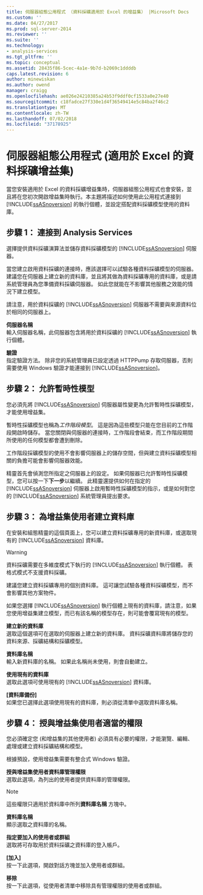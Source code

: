 ```yaml
---
title: 伺服器組態公用程式 （資料採礦適用於 Excel 的增益集） |Microsoft Docs
ms.custom: ''
ms.date: 04/27/2017
ms.prod: sql-server-2014
ms.reviewer: ''
ms.suite: ''
ms.technology:
- analysis-services
ms.tgt_pltfrm: ''
ms.topic: conceptual
ms.assetid: 28435f86-5cec-4a1e-9b7d-b2069c1ddddb
caps.latest.revision: 6
author: minewiskan
ms.author: owend
manager: craigg
ms.openlocfilehash: ae026e24210385a24b53f9ddf0cf1533a0e27e40
ms.sourcegitcommit: c18fadce27f330e1d4f36549414e5c84ba2f46c2
ms.translationtype: MT
ms.contentlocale: zh-TW
ms.lasthandoff: 07/02/2018
ms.locfileid: "37178925"
---
```

# <a name="server-configuration-utility-data-mining-add-ins-for-excel"></a>伺服器組態公用程式 (適用於 Excel 的資料採礦增益集)
  當您安裝適用於 Excel 的資料採礦增益集時，伺服器組態公用程式也會安裝，並且將在您初次開啟增益集時執行。本主題將描述如何使用此公用程式連接到 [!INCLUDE[ssASnoversion](../includes/ssasnoversion-md.md)] 的執行個體，並設定搭配資料採礦模型使用的資料庫。  
  

  
##  <a name="bkmk_step1"></a> 步驟 1： 連接到 Analysis Services  
 選擇提供資料採礦演算法並儲存資料採礦模型的 [!INCLUDE[ssASnoversion](../includes/ssasnoversion-md.md)] 伺服器。  
  
 當您建立啟用資料採礦的連接時，應該選擇可以試驗各種資料採礦模型的伺服器。 建議您在伺服器上建立新的資料庫，並且將其做為資料採礦專用的資料庫，或是請系統管理員為您準備資料採礦伺服器。 如此您就能在不影響其他服務之效能的情況下建立模型。  
  
 請注意，用於資料採礦的 [!INCLUDE[ssASnoversion](../includes/ssasnoversion-md.md)] 伺服器不需要與來源資料位於相同的伺服器上。  
  
 **伺服器名稱**  
 輸入伺服器名稱，此伺服器包含將用於資料採礦的 [!INCLUDE[ssASnoversion](../includes/ssasnoversion-md.md)] 執行個體。  
  
 **驗證**  
 指定驗證方法。 除非您的系統管理員已設定透過 HTTPPump 存取伺服器，否則需要使用 Windows 驗證才能連接到 [!INCLUDE[ssASnoversion](../includes/ssasnoversion-md.md)]。  
  
##  <a name="bkmk_step2"></a> 步驟 2： 允許暫時性模型  
 您必須先將 [!INCLUDE[ssASnoversion](../includes/ssasnoversion-md.md)] 伺服器屬性變更為允許暫時性採礦模型，才能使用增益集。  
  
 暫時性採礦模型也稱為*工作階段模型*。 這是因為這些模型只能在您目前的工作階段開啟時儲存。 當您關閉與伺服器的連接時，工作階段會結束，而工作階段期間所使用的任何模型都會遭到刪除。  
  
 工作階段採礦模型的使用不會影響伺服器上的儲存空間，但與建立資料採礦模型相關的負擔可能會影響伺服器效能。  
  
 精靈首先會偵測您所指定之伺服器上的設定。 如果伺服器已允許暫時性採礦模型，您可以按一下**下一步**以繼續。 此精靈還提供如何在指定的 [!INCLUDE[ssASnoversion](../includes/ssasnoversion-md.md)] 伺服器上啟用暫時性採礦模型的指示，或是如何對您的 [!INCLUDE[ssASnoversion](../includes/ssasnoversion-md.md)] 系統管理員提出要求。  
  
##  <a name="bkmk_step3"></a> 步驟 3： 為增益集使用者建立資料庫  
 在安裝和組態精靈的這個頁面上，您可以建立資料採礦專用的新資料庫，或選取現有的 [!INCLUDE[ssASnoversion](../includes/ssasnoversion-md.md)] 資料庫。  
  
> [!WARNING]  
>  資料採礦需要在多維度模式下執行的 [!INCLUDE[ssASnoversion](../includes/ssasnoversion-md.md)] 執行個體。 表格式模式不支援資料採礦。  
  
 建議您建立資料採礦專用的個別資料庫。 這可讓您試驗各種資料採礦模型，而不會影響其他方案物件。  
  
 如果您選擇 [!INCLUDE[ssASnoversion](../includes/ssasnoversion-md.md)] 執行個體上現有的資料庫，請注意，如果您使用增益集建立模型，而已有該名稱的模型存在，則可能會覆寫現有的模型。  
  
 **建立新的資料庫**  
 選取這個選項可在選取的伺服器上建立新的資料庫。 資料採礦資料庫將儲存您的資料來源、採礦結構和採礦模型。  
  
 **資料庫名稱**  
 輸入新資料庫的名稱。 如果此名稱尚未使用，則會自動建立。  
  
 **使用現有的資料庫**  
 選取此選項可使用現有的 [!INCLUDE[ssASnoversion](../includes/ssasnoversion-md.md)] 資料庫。  
  
 **[資料庫備份]**  
 如果您已選擇此選項使用現有的資料庫，則必須從清單中選取資料庫名稱。  
  
##  <a name="bkmk_step4"></a> 步驟 4： 授與增益集使用者適當的權限  
 您必須確定您 (和增益集的其他使用者) 必須具有必要的權限，才能瀏覽、編輯、處理或建立資料採礦結構和模型。  
  
 根據預設，使用增益集需要有整合式 Windows 驗證。  
  
 **授與增益集使用者資料庫管理權限**  
 選取此選項，為列出的使用者提供資料庫的管理權限。  
  
> [!NOTE]  
>  這些權限只適用於資料庫中所列**資料庫名稱** 方塊中。  
  
 **資料庫名稱**  
 顯示選取之資料庫的名稱。  
  
 **指定要加入的使用者或群組**  
 選取將可存取用於資料採礦之資料庫的登入帳戶。  
  
 **[加入]**  
 按一下此選項，開啟對話方塊並加入使用者或群組。  
  
 **移除**  
 按一下此選項，從使用者清單中移除具有管理權限的使用者或群組。  
  
  
